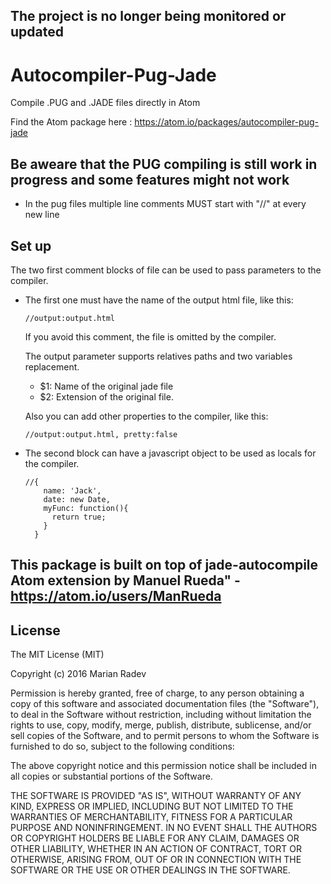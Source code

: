 ## The project is no longer being monitored or updated

# Autocompiler-Pug-Jade

Compile .PUG and .JADE files directly in Atom

Find the Atom package here : https://atom.io/packages/autocompiler-pug-jade

## Be aweare that the PUG compiling is still work in progress and some features might not work

* In the pug files multiple line comments MUST start with "//" at every new line

## Set up
The two first comment blocks of file can be used to pass parameters to the compiler.

* The first one must have the name of the output html file, like this:

  ```.jade / .pug
  //output:output.html
  ```
  If you avoid this comment, the file is omitted by the compiler.

  The output parameter supports relatives paths and two variables replacement.
  * $1: Name of the original jade file
  * $2: Extension of the original file.

  Also you can add other properties to the compiler, like this:
  ```.jade / .pug
  //output:output.html, pretty:false
  ```

* The second block can have a javascript object to be used as locals for the compiler.

  ```jade
  //{
      name: 'Jack',
      date: new Date,
      myFunc: function(){
        return true;
      }
    }
  ```

## This package is built on top of jade-autocompile Atom extension by Manuel Rueda" - https://atom.io/users/ManRueda

## License
  The MIT License (MIT)

  Copyright (c) 2016 Marian Radev

  Permission is hereby granted, free of charge, to any person obtaining a copy
  of this software and associated documentation files (the "Software"), to deal
  in the Software without restriction, including without limitation the rights
  to use, copy, modify, merge, publish, distribute, sublicense, and/or sell
  copies of the Software, and to permit persons to whom the Software is
  furnished to do so, subject to the following conditions:

  The above copyright notice and this permission notice shall be included in all
  copies or substantial portions of the Software.

  THE SOFTWARE IS PROVIDED "AS IS", WITHOUT WARRANTY OF ANY KIND, EXPRESS OR
  IMPLIED, INCLUDING BUT NOT LIMITED TO THE WARRANTIES OF MERCHANTABILITY,
  FITNESS FOR A PARTICULAR PURPOSE AND NONINFRINGEMENT. IN NO EVENT SHALL THE
  AUTHORS OR COPYRIGHT HOLDERS BE LIABLE FOR ANY CLAIM, DAMAGES OR OTHER
  LIABILITY, WHETHER IN AN ACTION OF CONTRACT, TORT OR OTHERWISE, ARISING FROM,
  OUT OF OR IN CONNECTION WITH THE SOFTWARE OR THE USE OR OTHER DEALINGS IN THE
  SOFTWARE.
